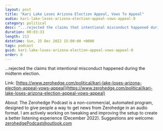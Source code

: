 ```yaml
---
layout: post
title: "Kari Lake Loses Arizona Election Appeal, Vows To Appeal"
audio: kari-lake-loses-arizona-election-appeal-vows-appeal-0
category: political
desc: "...rejected the claims that intentional misconduct happened during the midterm election."
duration: 00:03:33
length: 213
datetime: Sun, 25 Dec 2022 15:00:00 +0000
tags: podcast
guid: kari-lake-loses-arizona-election-appeal-vows-appeal-0
order: 0
---
```

...rejected the claims that intentional misconduct happened during the midterm election.

Link: [https://www.zerohedge.com/political/kari-lake-loses-arizona-election-appeal-vows-appeal](https://www.zerohedge.com/political/kari-lake-loses-arizona-election-appeal-vows-appeal)

About: The Zerohedge Podcast is a non-commercial, automated program, designed to give people a way to get news from Zerohedge in an audio format.  I am actively working on tweaking and improving the setup to create a better listening experience (December 2022).  Suggestions are welcome: [zerohedgePodcast@outlook.com](mailto:zerohedgePodcast@outlook.com)